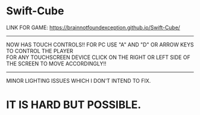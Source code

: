 # Swift-Cube

LINK FOR GAME: https://brainnotfoundexception.github.io/Swift-Cube/

***
NOW HAS TOUCH CONTROLS!!
FOR PC USE "A" AND "D" OR ARROW KEYS TO CONTROL THE PLAYER                            
FOR ANY TOUCHSCREEN DEVICE CLICK ON THE RIGHT OR LEFT SIDE OF THE SCREEN TO MOVE ACCORDINGLY!!
***

MINOR LIGHTING ISSUES WHICH I DON'T INTEND TO FIX.      
# IT IS HARD BUT POSSIBLE.
